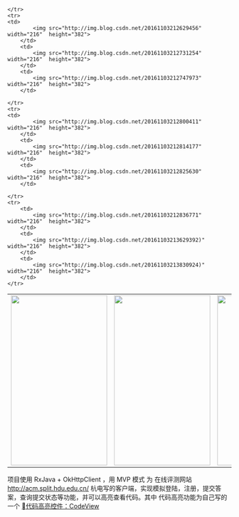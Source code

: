 



<table>
	<tr>
		<td>
			<img src="http://img.blog.csdn.net/20161103212618955" width="216"  height="382">
		</td>
		<td>
			<img src="http://img.blog.csdn.net/20161103212708841" width="216"  height="382">
		</td>
		<td>
			<img src="http://img.blog.csdn.net/20161103212647435" width="216"  height="382">
		</td>
		
	</tr>
	<tr>
	<td>
			<img src="http://img.blog.csdn.net/20161103212629456" width="216"  height="382">
		</td>
		<td>
			<img src="http://img.blog.csdn.net/20161103212731254" width="216"  height="382">
		</td>
		<td>
			<img src="http://img.blog.csdn.net/20161103212747973" width="216"  height="382">
		</td>
		
	</tr>
	<tr>
	<td>
			<img src="http://img.blog.csdn.net/20161103212800411" width="216"  height="382">
		</td>
		<td>
			<img src="http://img.blog.csdn.net/20161103212814177" width="216"  height="382">
		</td>
		<td>
			<img src="http://img.blog.csdn.net/20161103212825630" width="216"  height="382">
		</td>
		
	</tr>
	<tr>
		<td>
			<img src="http://img.blog.csdn.net/20161103212836771" width="216"  height="382">
		</td>
		<td>
			<img src="http://img.blog.csdn.net/20161103213629392)" width="216"  height="382">
		</td>
		<td>
			<img src="http://img.blog.csdn.net/20161103213830924)" width="216"  height="382">
		</td>
	</tr>
</table>



项目使用 RxJava + OkHttpClient ，用 MVP 模式 为 在线评测网站  http://acm.split.hdu.edu.cn/  杭电写的客户端，实现模拟登陆，注册，提交答案，查询提交状态等功能，并可以高亮查看代码。其中 代码高亮功能为自己写的一个 [代码高亮控件：CodeView](https://github.com/Thereisnospon/CodeView) 